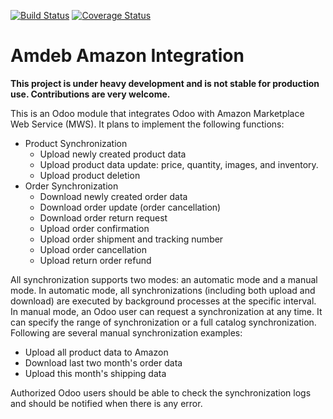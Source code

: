 [![Build Status](https://travis-ci.org/amdeb/amdeb-amazon.svg?branch=master)](https://travis-ci.org/amdeb/amdeb-amazon)
[![Coverage Status](https://img.shields.io/coveralls/amdeb/amdeb-amazon.svg)](https://coveralls.io/r/amdeb/amdeb-amazon)

Amdeb Amazon Integration
============

**This project is under heavy development and is not stable for production
use. Contributions are very welcome.**

This is an Odoo module that integrates Odoo with Amazon 
Marketplace Web Service (MWS). It plans to implement the 
following functions:

* Product Synchronization
    - Upload newly created product data
    - Upload product data update: price, quantity, images, and inventory.
    - Upload product deletion
* Order Synchronization
    - Download newly created order data
    - Download order update (order cancellation)
    - Download order return request
    - Upload order confirmation
    - Upload order shipment and tracking number
    - Upload order cancellation
    - Upload return order refund

All synchronization supports two modes: an automatic mode and a manual mode.
In automatic mode, all synchronizations (including both upload and download) 
are executed by background processes at the specific interval. In manual mode,
an Odoo user can request a synchronization at any time. It can specify 
the range of synchronization or a full catalog synchronization. 
Following are several manual synchronization examples:

* Upload all product data to Amazon
* Download last two month's order data
* Upload this month's shipping data

Authorized Odoo users should be able to check the synchronization logs and 
should be notified when there is any error. 
